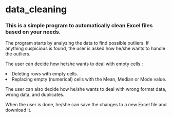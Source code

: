 <h1>data_cleaning</h1>

<h3>This is a simple program to automatically clean Excel files based on your needs.</h3>

<p>The program starts by analyzing the data to find possible outliers.
If anything suspicious is found, the user is asked how he/she wants to handle the outliers.</p>

The user can decide how he/she wants to deal with empty cells :
<li>Deleting rows with empty cells.</li>
<li>Replacing empty (numerical) cells with the Mean, Median or Mode value.</li>

The user can also decide how he/she wants to deal with wrong format data, wrong data, and duplicates.

When the user is done, he/she can save the changes to a new Excel file and download it.</p>